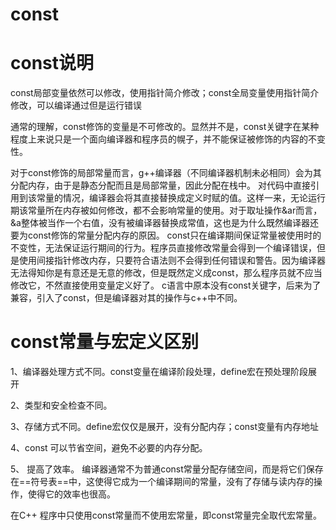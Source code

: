 # const

# const说明

const局部变量依然可以修改，使用指针简介修改；const全局变量使用指针简介修改，可以编译通过但是运行错误

通常的理解，const修饰的变量是不可修改的。显然并不是，const关键字在某种程度上来说只是一个面向编译器和程序员的幌子，并不能保证被修饰的内容的不变性。

对于const修饰的局部常量而言，g++编译器（不同编译器机制未必相同）会为其分配内存，由于是静态分配而且是局部常量，因此分配在栈中。
对代码中直接引用到该常量的情况，编译器会将其直接替换成定义时赋的值。这样一来，无论运行期该常量所在内存被如何修改，都不会影响常量的使用。对于取址操作&ar而言，&a整体被当作一个右值，没有被编译器替换成常值，这也是为什么既然编译器还要为const修饰的常量分配内存的原因。
const只在编译期间保证常量被使用时的不变性，无法保证运行期间的行为。程序员直接修改常量会得到一个编译错误，但是使用间接指针修改内存，只要符合语法则不会得到任何错误和警告。因为编译器无法得知你是有意还是无意的修改，但是既然定义成const，那么程序员就不应当修改它，不然直接使用变量定义好了。
c语言中原本没有const关键字，后来为了兼容，引入了const，但是编译器对其的操作与c++中不同。

# const常量与宏定义区别

1、编译器处理方式不同。const变量在编译阶段处理，define宏在预处理阶段展开

2、类型和安全检查不同。

3、存储方式不同。define宏仅仅是展开，没有分配内存；const变量有内存地址

4、const  可以节省空间，避免不必要的内存分配。

5、 提高了效率。 编译器通常不为普通const常量分配存储空间，而是将它们保存在==符号表==中，这使得它成为一个编译期间的常量，没有了存储与读内存的操作，使得它的效率也很高。

在C++ 程序中只使用const常量而不使用宏常量，即const常量完全取代宏常量。